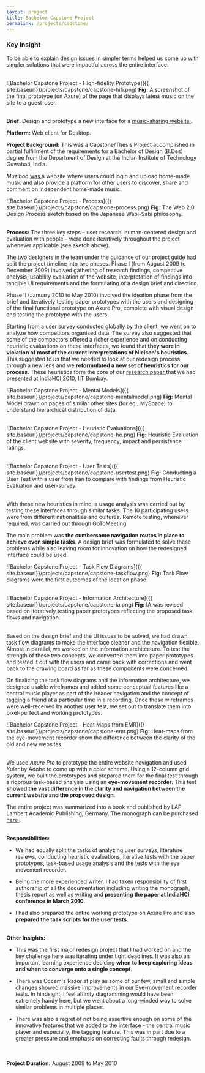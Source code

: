 ```yaml
---
layout: project
title: Bachelor Capstone Project
permalink: /projects/capstone/
---
```


<div class = "key-insight">
<h3 class = "key-insight">Key Insight</h3>
To be able to explain design issues in simpler terms helped us come up with simpler solutions that were impactful across the entire interface.
</div>
<br />

![Bachelor Capstone Project - High-fidelity Prototype]({{ site.baseurl}}/projects/capstone/capstone-hifi.png)
<span class = "figure-description">
**Fig:** A screenshot of the final prototype (on Axure) of the page that displays latest music on the site to a guest-user.
</span><br /><br />

**Brief:** Design and prototype a new interface for a <a href="http://muziboo.com/" class="underlined-link" target= "blank">
music-sharing website
<span class="fa fa-external-link no-underline"></span></a>.

**Platform:** Web client for Desktop.

**Project Background:** This was a Capstone/Thesis Project accomplished in partial fulfillment of the requirements for a Bachelor of Design (B.Des) degree from the Department of Design at the Indian Institute of Technology Guwahati, India.

*Muziboo* <a href="http://www.nextbigwhat.com/muziboo-shuts-puts-blame-music-industry-dmca-297/" class="underlined-link" target= "blank">
was
<span class="fa fa-external-link no-underline"></span></a> a website where users could login and upload home-made music and also provide a platform for other users to discover, share and comment on independent home-made music.

![Bachelor Capstone Project - Process]({{ site.baseurl}}/projects/capstone/capstone-process.png)
<span class = "figure-description">
**Fig:**  The Web 2.0 Design Process sketch based on the Japanese Wabi-Sabi philosophy.
</span><br /><br />

**Process:** The three key steps – user research, human-centered design and evaluation with people – were done iteratively throughout the project whenever applicable (see sketch above).

The two designers in the team under the guidance of our project guide had split the project timeline into two phases. Phase I (from August 2009 to December 2009) involved gathering of research findings, competitive analysis, usability evaluation of the website, interpretation of findings into tangible UI requirements and the formulating of a design brief and direction.

Phase II (January 2010 to May 2010) involved the ideation phase from the brief and iteratively testing paper prototypes with the users and designing of the final functional prototype on Axure Pro, complete with visual design and testing the prototype with the users.

Starting from a user survey conducted globally by the client, we went on to analyze how competitors organized data. The survey also suggested that some of the competitors offered a richer experience and on conducting heuristic evaluations on these interfaces, we found that **they were in violation of most of the current interpretations of Nielsen's heuristics**. This suggested to us that we needed to look at our redesign process through a new lens and we **reformulated a new set of heuristics for our process**. These heuristics form the core of our
<a href="https://www.academia.edu/8381037/From_Web_1.0_to_Web_2.0_and_beyond_Reviewing_usability_heuristic_criteria_taking_music_sites_as_case_studies" class="underlined-link" target= "blank">
research paper
<span class="fa fa-external-link no-underline"></span></a>
that we had presented at IndiaHCI 2010, IIT Bombay.

![Bachelor Capstone Project - Mental Models]({{ site.baseurl}}/projects/capstone/capstone-mentalmodel.png)
<span class = "figure-description">
**Fig:**  Mental Model drawn on pages of similar other sites (for eg., MySpace) to understand hierarchical distribution of data.
</span><br /><br />

![Bachelor Capstone Project - Heuristic Evaluations]({{ site.baseurl}}/projects/capstone/capstone-he.png)
<span class = "figure-description">
**Fig:**  Heuristic Evaluation of the client website with severity, frequency, impact and persistence ratings.
</span><br /><br />

![Bachelor Capstone Project - User Tests]({{ site.baseurl}}/projects/capstone/capstone-usertest.png)
<span class = "figure-description">
**Fig:**  Conducting a User Test with a user from Iran to compare with findings from Heuristic Evaluation and user-survey.
</span><br /><br />

With these new heuristics in mind, a usage analysis was carried out by testing these interfaces through similar tasks. The 10 participating users were from different nationalities and cultures. Remote testing, whenever required, was carried out through GoToMeeting.

The main problem was **the cumbersome navigation routes in place to achieve even simple tasks**. A design brief was formulated to solve these problems while also leaving room for innovation on how the redesigned interface could be used.

![Bachelor Capstone Project - Task Flow Diagrams]({{ site.baseurl}}/projects/capstone/capstone-taskflow.png)
<span class = "figure-description">
**Fig:**  Task Flow diagrams were the first outcomes of the ideation phase.
</span><br /><br />

![Bachelor Capstone Project - Information Architecture]({{ site.baseurl}}/projects/capstone/capstone-ia.png)
<span class = "figure-description">
**Fig:**  IA was revised based on iteratively testing paper prototypes reflecting the proposed task flows and navigation.
</span><br /><br />

Based on the design brief and the UI issues to be solved, we had drawn task flow diagrams to make the interface cleaner and the navigation flexible. Almost in parallel, we worked on the information architecture. To test the strength of these two concepts, we converted them into paper prototypes and tested it out with the users and came back with corrections and went back to the drawing board as far as these components were concerned.

On finalizing the task flow diagrams and the information architecture, we designed usable wireframes and added some conceptual features like a central music player as part of the header navigation and the concept of tagging a friend at a particular time in a recording. Once these wireframes were well-received by another user test, we set out to translate them into pixel-perfect and working prototypes.

![Bachelor Capstone Project - Heat Maps from EMR]({{ site.baseurl}}/projects/capstone/capstone-emr.png)
<span class = "figure-description">
**Fig:**  Heat-maps from the eye-movement recorder show the difference between the clarity of the old and new websites.
</span><br /><br />

We used *Axure Pro* to prototype the entire website navigation and used *Kuler* by Adobe to come up with a color scheme. Using a 12-column grid system, we built the prototypes and prepared them for the final test through a rigorous task-based analysis using an **eye-movement recorder**. This test **showed the vast difference in the clarity and navigation between the current website and the proposed design**.

The entire project was summarized into a book and published by LAP Lambert Academic Publishing, Germany. The monograph can be purchased
<a href="http://www.perm.ly/redesign-of-a-music-interface" class="underlined-link" target= "blank">
here
<span class="fa fa-external-link no-underline"></span></a>.
<br /><br />

**Responsibilities:**

* We had equally split the tasks of analyzing user surveys, literature reviews, conducting heuristic evaluations, iterative tests with the paper prototypes, task-based usage analysis and the tests with the eye movement recorder.

* Being the more experienced writer, I had taken responsibility of first authorship of all the documentation including writing the monograph, thesis report as well as writing and **presenting the paper at IndiaHCI conference in March 2010**.

* I had also prepared the entire working prototype on Axure Pro and also **prepared the task scripts for the user tests**.
<br /><br />

**Other Insights:**

* This was the first major redesign project that I had worked on and the key challenge here was iterating under tight deadlines. It was also an important learning experience deciding **when to keep exploring ideas and when to converge onto a single concept**.

* There was Occam's Razor at play as some of our few, small and simple changes showed massive improvements in our Eye-movement recorder tests. In hindsight, I feel affinity diagramming would have been extremely handy here, but we went about a long-winded way to solve similar problems in multiple places.

* There was also a regret of not being assertive enough on some of the innovative features that we added to the interface - the central music player and especially, the tagging feature. This was in part due to a greater pressure and emphasis on correcting faults through redesign.

<br /><br />
**Project Duration:** August 2009 to May 2010
<br /><br />
<br /><br />
